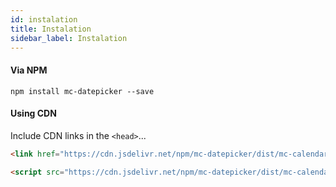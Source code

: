 ```yaml
---
id: instalation
title: Instalation
sidebar_label: Instalation
---
```


#### Via NPM

```
npm install mc-datepicker --save
```

#### Using CDN

Include CDN links in the `<head>`...

```html
<link href="https://cdn.jsdelivr.net/npm/mc-datepicker/dist/mc-calendar.min.css" rel="stylesheet" />

<script src="https://cdn.jsdelivr.net/npm/mc-datepicker/dist/mc-calendar.min.js"></script>
```
